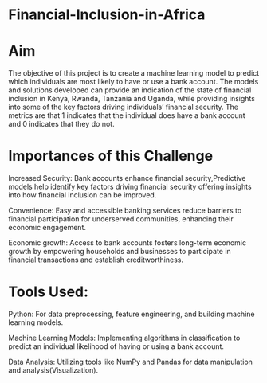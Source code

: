 # Financial-Inclusion-in-Africa

# Aim 

The objective of this project is to create a machine learning model to predict which individuals are most likely to have or use a bank account. The models and solutions developed can provide an indication of the state of financial inclusion in Kenya, Rwanda, Tanzania and Uganda, while providing insights into some of the key factors driving individuals’ financial security. The metrics are that  1 indicates that the individual does have a bank account and 0 indicates that they do not.

# Importances of this Challenge

Increased Security: Bank accounts enhance financial security,Predictive models help identify key factors driving financial security offering insights into how financial inclusion can be improved.

Convenience: Easy and accessible banking services reduce barriers to financial participation for underserved communities, enhancing their economic engagement.

Economic growth: Access to bank accounts fosters long-term economic growth by empowering households and businesses to participate in financial transactions and establish creditworthiness.

# Tools Used:

Python: For data preprocessing, feature engineering, and building machine learning models.

Machine Learning Models: Implementing algorithms in classification to predict an individual likelihood of having or using a bank account.

Data Analysis: Utilizing tools like NumPy and Pandas for data manipulation and analysis(Visualization).


